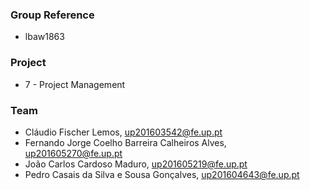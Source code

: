 ### Group Reference
* lbaw1863

### Project
* 7 - Project Management

### Team

* Cláudio Fischer Lemos, up201603542@fe.up.pt
* Fernando Jorge Coelho Barreira Calheiros Alves, up201605270@fe.up.pt
* João Carlos Cardoso Maduro, up201605219@fe.up.pt
* Pedro Casais da Silva e Sousa Gonçalves, up201604643@fe.up.pt